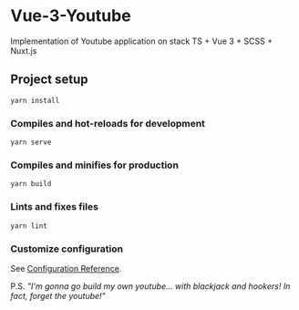 # Vue-3-Youtube
Implementation of Youtube application on stack TS + Vue 3 + SCSS + Nuxt.js

## Project setup
```
yarn install
```

### Compiles and hot-reloads for development
```
yarn serve
```

### Compiles and minifies for production
```
yarn build
```

### Lints and fixes files
```
yarn lint
```

### Customize configuration
See [Configuration Reference](https://cli.vuejs.org/config/).

P.S.
*"I'm gonna go build my own youtube... with blackjack and hookers! In fact, forget the youtube!"*
